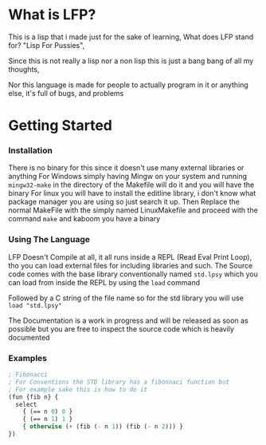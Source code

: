 # What is LFP?
This is a lisp that i made just for the sake of learning, What does LFP stand for? "Lisp For Pussies",

Since this is not really a lisp nor a non lisp this is just a bang bang of all my thoughts,

Nor this language is made for people to actually program in it or anything else, it's full of bugs, and problems

# Getting Started
### Installation
There is no binary for this since it doesn't use many external libraries or anything
For Windows simply having Mingw on your system and running ``mingw32-make`` in the directory of the Makefile will do it and you will have the binary
For linux you will have to install the editline library, i don't know what package manager you are using so just search it up.
Then Replace the normal MakeFile with the simply named LinuxMakefile and proceed with the command ``make`` and kaboom you have a binary

### Using The Language
LFP Doesn't Compile at all, it all runs inside a REPL (Read Eval Print Loop), tho you can load external files for including libraries and such.
The Source code comes with the base library conventionally named ``std.lpsy`` which you can load from inside the REPL by using the ``load`` command

Followed by a C string of the file name so for the std library you will use ``load "std.lpsy"``

The Documentation is a work in progress and will be released as soon as possible but you are free to inspect the source code which is heavily documented

### Examples
```lisp
; Fibonacci
; For Conventions the STD library has a fibonnaci function but
; For example sake this is how to do it
(fun {fib n} {
  select
    { (== n 0) 0 }
    { (== n 1) 1 }
    { otherwise (+ (fib (- n 1)) (fib (- n 2))) }
})
```
